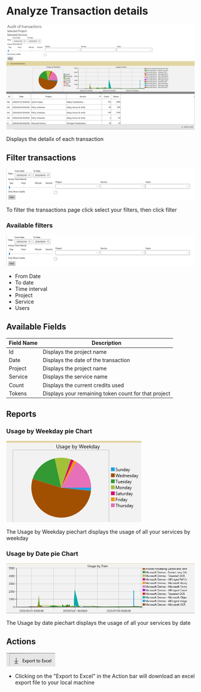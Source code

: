 # Analyze Transaction details

![Transactions](.gitbook/assets/transaction-details.png)

Displays the detailx of each transaction

## Filter transactions

![Filters](.gitbook/assets/transaction-details-filters.png)

To filter the transactions page click select your filters, then click filter

### Available filters

![Filters](.gitbook/assets/transaction-details-filters.png)

* From Date
* To date
* Time interval
* Project
* Service
* Users

## Available Fields

| Field Name | Description                                          |
| ---------- | ---------------------------------------------------- |
| Id         | Displays the project name                            |
| Date       | Displays the date of the transaction                 |
| Project    | Displays the project name                            |
| Service    | Displays the service name                            |
| Count      | Displays the current credits used                    |
| Tokens     | Displays your remaining token count for that project |

## Reports

### Usage by Weekday pie Chart

![transactions ussage](.gitbook/assets/transaction-details-chart-1.png)

The Usage by Weekday piechart displays the usage of all your services by weekday

### Usage by Date pie Chart

![transactions ussage by service](.gitbook/assets/transaction-details-chart-2.png)

The Usage by date piechart displays the usage of all your services by date

## Actions

![transactions usage by service](.gitbook/assets/transaction-details-actions-1.png)

* Clicking on the "Export to Excel" in the Action bar will download an excel export file to your local machine

